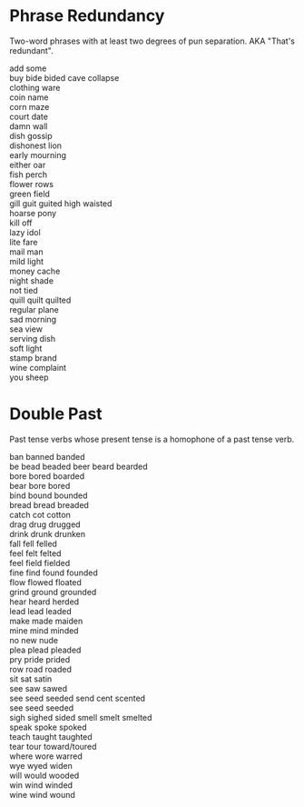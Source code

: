 # Phrase Redundancy
Two-word phrases with at least two degrees of pun separation. AKA "That's redundant".

add some  
buy bide bided
cave collapse  
clothing ware  
coin name  
corn maze  
court date  
damn wall  
dish gossip  
dishonest lion  
early mourning  
either oar  
fish perch  
flower rows  
green field  
gill guit guited
high waisted  
hoarse pony  
kill off  
lazy idol  
lite fare  
mail man  
mild light  
money cache  
night shade  
not tied  
quill quilt quilted  
regular plane  
sad morning  
sea view  
serving dish  
soft light  
stamp brand  
wine complaint  
you sheep  

# Double Past
Past tense verbs whose present tense is a homophone of a past tense verb.

ban banned banded  
be bead beaded
beer beard bearded  
bore bored boarded  
bear bore bored  
bind bound bounded  
bread bread breaded  
catch cot cotton  
drag drug drugged  
drink drunk drunken  
fall fell felled  
feel felt felted  
feel field fielded  
fine find found founded  
flow flowed floated  
grind ground grounded  
hear heard herded  
lead lead leaded  
make made maiden  
mine mind minded  
no new nude  
plea plead pleaded  
pry pride prided  
row road roaded  
sit sat satin  
see saw sawed  
see seed seeded
send cent scented  
see seed seeded  
sigh sighed sided
smell smelt smelted  
speak spoke spoked  
teach taught taughted  
tear tour toward/toured  
where wore warred  
wye wyed widen  
will would wooded  
win wind winded  
wine wind wound  
